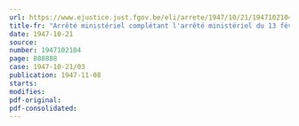 ```yaml
---
url: https://www.ejustice.just.fgov.be/eli/arrete/1947/10/21/1947102104/justel
title-fr: "Arrêté ministériel complétant l'arrêté ministériel du 13 février 1947, modifiant et complétant celui du 14 octobre 1946, plaçant les articles de confiserie et les pralines sous le régime du prix normal"
date: 1947-10-21
source:
number: 1947102104
page: 888888
case: 1947-10-21/03
publication: 1947-11-08
starts:
modifies:
pdf-original:
pdf-consolidated:
---
```


